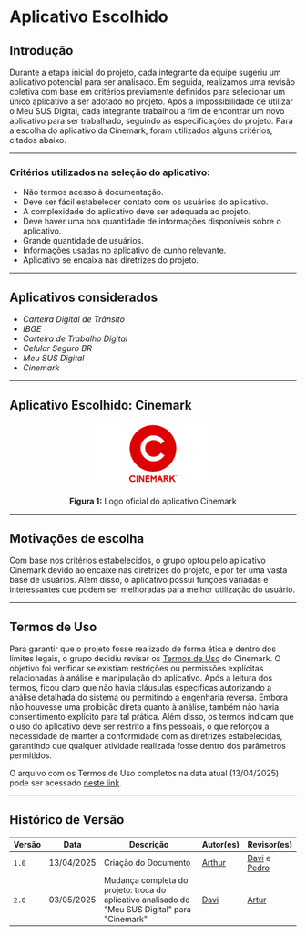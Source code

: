 # Aplicativo Escolhido

## Introdução

Durante a etapa inicial do projeto, cada integrante da equipe sugeriu um aplicativo potencial para ser analisado. Em seguida, realizamos uma revisão coletiva com base em critérios previamente definidos para selecionar um único aplicativo a ser adotado no projeto. Após a impossibilidade de utilizar o Meu SUS Digital, cada integrante trabalhou a fim de encontrar um novo aplicativo para ser trabalhado, seguindo as especificações do projeto. Para a escolha do aplicativo da Cinemark, foram utilizados alguns critérios, citados abaixo.

---

### Critérios utilizados na seleção do aplicativo:

- Não termos acesso à documentação.
- Deve ser fácil estabelecer contato com os usuários do aplicativo.
- A complexidade do aplicativo deve ser adequada ao projeto.
- Deve haver uma boa quantidade de informações disponíveis sobre o aplicativo.
- Grande quantidade de usuários.
- Informações usadas no aplicativo de cunho relevante.
- Aplicativo se encaixa nas diretrizes do projeto.

---

## Aplicativos considerados

- *Carteira Digital de Trânsito*  
- *IBGE*  
- *Carteira de Trabalho Digital*  
- *Celular Seguro BR*  
- *Meu SUS Digital*  
- *Cinemark*

---

## Aplicativo Escolhido: **Cinemark**

<p align="center"><img src="https://github.com/Requisitos-de-Software/2025.1-Cinemark/raw/main/docs/img/logo_cinemark.png" style="width: 40%"></p>
<p align="center"><strong>Figura 1:</strong> Logo oficial do aplicativo Cinemark</p>

---

## Motivações de escolha

Com base nos critérios estabelecidos, o grupo optou pelo aplicativo Cinemark devido ao encaixe nas diretrizes do projeto, e por ter uma vasta base de usuários. Além disso, o aplicativo possui funções variadas e interessantes que podem ser melhoradas para melhor utilização do usuário.

---

## Termos de Uso

Para garantir que o projeto fosse realizado de forma ética e dentro dos limites legais, o grupo decidiu revisar os [Termos de Uso](https://www.cinemark.com.br/termos-de-uso) do Cinemark. O objetivo foi verificar se existiam restrições ou permissões explícitas relacionadas à análise e manipulação do aplicativo. Após a leitura dos termos, ficou claro que não havia cláusulas específicas autorizando a análise detalhada do sistema ou permitindo a engenharia reversa. Embora não houvesse uma proibição direta quanto à análise, também não havia consentimento explícito para tal prática. Além disso, os termos indicam que o uso do aplicativo deve ser restrito a fins pessoais, o que reforçou a necessidade de manter a conformidade com as diretrizes estabelecidas, garantindo que qualquer atividade realizada fosse dentro dos parâmetros permitidos.

O arquivo com os Termos de Uso completos na data atual (13/04/2025) pode ser acessado [neste link](../entrega1/TermosDeUso_MeuSUSDigital.pdf).

---

## Histórico de Versão

| Versão | Data          | Descrição                          | Autor(es)     |  Revisor(es)  |
| ------ | ------------- | ---------------------------------- | ------------- | ------------- |
| `1.0`  |  13/04/2025 |  Criação do Documento | [Arthur](https://github.com/arthurevg) | [Davi](https://github.com/Davicamilo23) e [Pedro](https://github.com/pedroeverton217) |
| `2.0`  |  03/05/2025 | Mudança completa do projeto: troca do aplicativo analisado de "Meu SUS Digital" para "Cinemark" | [Davi](https://github.com/Davicamilo23) | [Artur](https://github.com/ArturDCR) |
